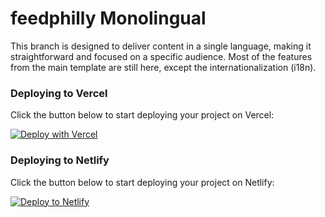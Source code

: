 # feedphilly Monolingual

This branch is designed to deliver content in a single language, making it straightforward and focused on a specific audience. Most of the features from the main template are still here, except the internationalization (i18n).

### Deploying to Vercel

Click the button below to start deploying your project on Vercel:  

[![Deploy with Vercel](https://vercel.com/button)](https://vercel.com/new/clone?repository-url=https%3A%2F%2Fgithub.com%2Fmearashadowfax%2Ffeedphilly%2Ftree%2Fmonolingual-site)

### Deploying to Netlify

Click the button below to start deploying your project on Netlify:  

[![Deploy to Netlify](https://www.netlify.com/img/deploy/button.svg)](https://app.netlify.com/start/deploy?repository=https://github.com/mearashadowfax/feedphilly/tree/monolingual-site)


